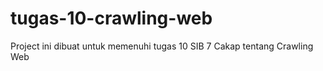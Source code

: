 # tugas-10-crawling-web
Project ini dibuat untuk memenuhi tugas 10 SIB 7 Cakap tentang Crawling Web
